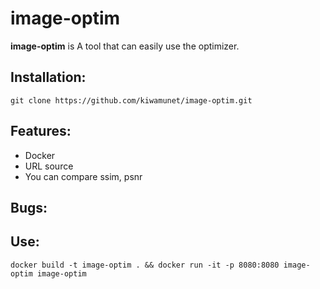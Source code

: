 # image-optim


**image-optim** is A tool that can easily use the optimizer.
## Installation:

```git clone https://github.com/kiwamunet/image-optim.git```

## Features:

- Docker
- URL source
- You can compare ssim, psnr

## Bugs:

## Use:
```docker build -t image-optim . && docker run -it -p 8080:8080 image-optim image-optim```
